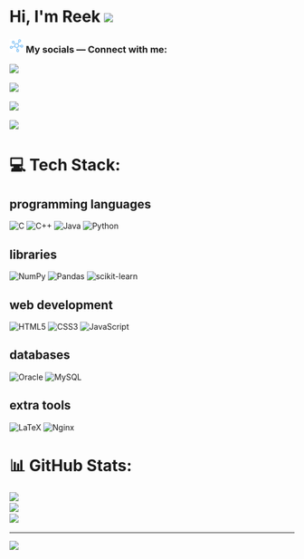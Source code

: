 # Hi, I'm Reek <img src="https://c.tenor.com/nebZyl8oN7IAAAAj/wave-hello.gif" width="40">


<!-- the connect section -->
<h3 align="left"><img src="connect.png" width="25"/>  My socials — Connect with me:</h3>


<p align="left">
<!--   Twitter -->
  
  <a href="https://twitter.com/reekdev_ray" target="_blank" rel="noreferrer"><img src="https://img.icons8.com/plasticine/400/000000/twitter--v2.png" width="50"/></a>
<!--   LinkedIn -->
  <a href="https://www.linkedin.com/in/reekdev-ray/" target="_blank"><img src="https://img.icons8.com/plasticine/480/000000/linkedin.png" width="50"/></a>
<!--   Facebook -->
  <a href="https://www.facebook.com/reek.1729" target="_blank"><img src="https://img.icons8.com/plasticine/400/000000/facebook-new.png" width="50"/></a>
<!--   Mail -->
  <a href="mailto:ray.reekdev@gmail.com" target="_blank"><img src="https://img.icons8.com/plasticine/400/000000/gmail-new.png" width="50"/></a>
</p>

# 💻 Tech Stack:
## programming languages
![C](https://img.shields.io/badge/C-00599C?style=for-the-badge&logo=c&logoColor=white)
![C++](https://img.shields.io/badge/C%2B%2B-00599C?style=for-the-badge&logo=c%2B%2B&logoColor=white)
![Java](https://img.shields.io/badge/Java-ED8B00?style=for-the-badge&logo=java&logoColor=white)
![Python](https://img.shields.io/badge/Python-14354C?style=for-the-badge&logo=python&logoColor=white)

## libraries
![NumPy](https://img.shields.io/badge/numpy-%23013243.svg?style=flat&logo=numpy&logoColor=white)
![Pandas](https://img.shields.io/badge/pandas-%23150458.svg?style=flat&logo=pandas&logoColor=white)
![scikit-learn](https://img.shields.io/badge/scikit--learn-%23F7931E.svg?style=flat&logo=scikit-learn&logoColor=white)

## web development
![HTML5](https://img.shields.io/badge/html5-%23E34F26.svg?style=flat&logo=html5&logoColor=white)
![CSS3](https://img.shields.io/badge/css3-%231572B6.svg?style=flat&logo=css3&logoColor=white)
![JavaScript](https://img.shields.io/badge/JavaScript-F7DF1E?style=flat&logo=javascript&logoColor=white)

## databases
![Oracle](https://img.shields.io/badge/Oracle-F80000?style=flat&logo=oracle&logoColor=white)
![MySQL](https://img.shields.io/badge/mysql-%2300f.svg?style=flat&logo=mysql&logoColor=white)

## extra tools
![LaTeX](https://img.shields.io/badge/latex-%23008080.svg?style=flat&logo=latex&logoColor=white)
![Nginx](https://img.shields.io/badge/nginx-%23009639.svg?style=flat&logo=nginx&logoColor=white)



# 📊 GitHub Stats:
![](https://github-readme-stats.vercel.app/api?username=ryreek&theme=nightowl&hide_border=false&include_all_commits=false&count_private=false)<br/>
![](https://github-readme-streak-stats.herokuapp.com/?user=ryreek&theme=nightowl&hide_border=false)<br/>
![](https://github-readme-stats.vercel.app/api/top-langs/?username=ryreek&theme=nightowl&hide_border=false&include_all_commits=false&count_private=false&layout=compact)

---
[![](https://visitcount.itsvg.in/api?id=ryreek&icon=0&color=0)](https://visitcount.itsvg.in)
